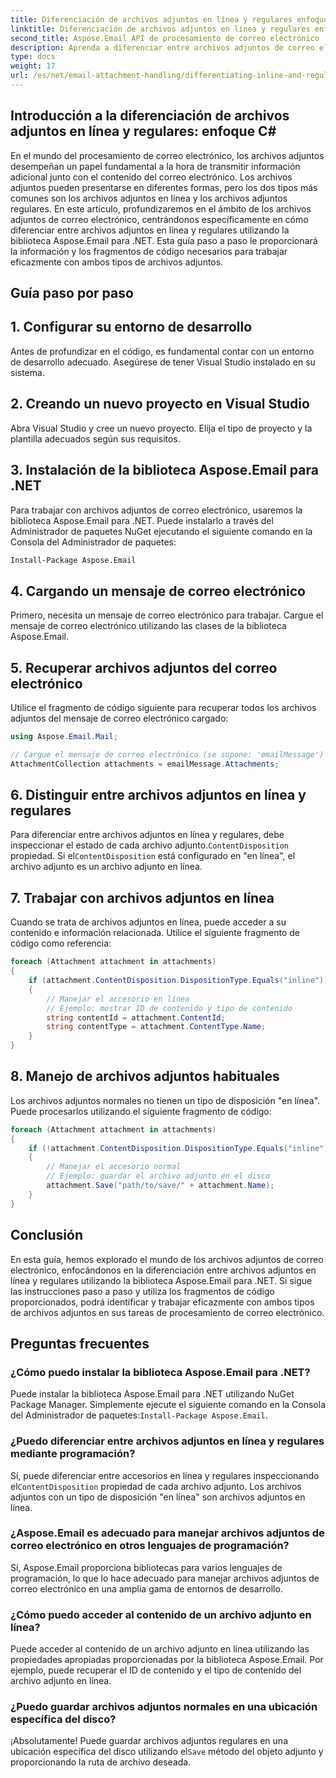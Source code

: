 ```yaml
---
title: Diferenciación de archivos adjuntos en línea y regulares enfoque C#
linktitle: Diferenciación de archivos adjuntos en línea y regulares enfoque C#
second_title: Aspose.Email API de procesamiento de correo electrónico .NET
description: Aprenda a diferenciar entre archivos adjuntos de correo electrónico regulares y en línea utilizando Aspose.Email para .NET. Guía completa con ejemplos de código.
type: docs
weight: 17
url: /es/net/email-attachment-handling/differentiating-inline-and-regular-attachments-csharp-approach/
---
```


## Introducción a la diferenciación de archivos adjuntos en línea y regulares: enfoque C#

En el mundo del procesamiento de correo electrónico, los archivos adjuntos desempeñan un papel fundamental a la hora de transmitir información adicional junto con el contenido del correo electrónico. Los archivos adjuntos pueden presentarse en diferentes formas, pero los dos tipos más comunes son los archivos adjuntos en línea y los archivos adjuntos regulares. En este artículo, profundizaremos en el ámbito de los archivos adjuntos de correo electrónico, centrándonos específicamente en cómo diferenciar entre archivos adjuntos en línea y regulares utilizando la biblioteca Aspose.Email para .NET. Esta guía paso a paso le proporcionará la información y los fragmentos de código necesarios para trabajar eficazmente con ambos tipos de archivos adjuntos.

## Guía paso por paso

## 1. Configurar su entorno de desarrollo

Antes de profundizar en el código, es fundamental contar con un entorno de desarrollo adecuado. Asegúrese de tener Visual Studio instalado en su sistema.

## 2. Creando un nuevo proyecto en Visual Studio

Abra Visual Studio y cree un nuevo proyecto. Elija el tipo de proyecto y la plantilla adecuados según sus requisitos.

## 3. Instalación de la biblioteca Aspose.Email para .NET

Para trabajar con archivos adjuntos de correo electrónico, usaremos la biblioteca Aspose.Email para .NET. Puede instalarlo a través del Administrador de paquetes NuGet ejecutando el siguiente comando en la Consola del Administrador de paquetes:

```bash
Install-Package Aspose.Email
```

## 4. Cargando un mensaje de correo electrónico

Primero, necesita un mensaje de correo electrónico para trabajar. Cargue el mensaje de correo electrónico utilizando las clases de la biblioteca Aspose.Email.

## 5. Recuperar archivos adjuntos del correo electrónico

Utilice el fragmento de código siguiente para recuperar todos los archivos adjuntos del mensaje de correo electrónico cargado:

```csharp
using Aspose.Email.Mail;

// Cargue el mensaje de correo electrónico (se supone: 'emailMessage')
AttachmentCollection attachments = emailMessage.Attachments;
```

## 6. Distinguir entre archivos adjuntos en línea y regulares

 Para diferenciar entre archivos adjuntos en línea y regulares, debe inspeccionar el estado de cada archivo adjunto.`ContentDisposition` propiedad. Si el`ContentDisposition` está configurado en "en línea", el archivo adjunto es un archivo adjunto en línea.

## 7. Trabajar con archivos adjuntos en línea

Cuando se trata de archivos adjuntos en línea, puede acceder a su contenido e información relacionada. Utilice el siguiente fragmento de código como referencia:

```csharp
foreach (Attachment attachment in attachments)
{
    if (attachment.ContentDisposition.DispositionType.Equals("inline"))
    {
        // Manejar el accesorio en línea
        // Ejemplo: mostrar ID de contenido y tipo de contenido
        string contentId = attachment.ContentId;
        string contentType = attachment.ContentType.Name;
    }
}
```

## 8. Manejo de archivos adjuntos habituales

Los archivos adjuntos normales no tienen un tipo de disposición "en línea". Puede procesarlos utilizando el siguiente fragmento de código:

```csharp
foreach (Attachment attachment in attachments)
{
    if (!attachment.ContentDisposition.DispositionType.Equals("inline"))
    {
        // Manejar el accesorio normal
        // Ejemplo: guardar el archivo adjunto en el disco
        attachment.Save("path/to/save/" + attachment.Name);
    }
}
```

## Conclusión

En esta guía, hemos explorado el mundo de los archivos adjuntos de correo electrónico, enfocándonos en la diferenciación entre archivos adjuntos en línea y regulares utilizando la biblioteca Aspose.Email para .NET. Si sigue las instrucciones paso a paso y utiliza los fragmentos de código proporcionados, podrá identificar y trabajar eficazmente con ambos tipos de archivos adjuntos en sus tareas de procesamiento de correo electrónico.

## Preguntas frecuentes

### ¿Cómo puedo instalar la biblioteca Aspose.Email para .NET?

Puede instalar la biblioteca Aspose.Email para .NET utilizando NuGet Package Manager. Simplemente ejecute el siguiente comando en la Consola del Administrador de paquetes:`Install-Package Aspose.Email`.

### ¿Puedo diferenciar entre archivos adjuntos en línea y regulares mediante programación?

 Sí, puede diferenciar entre accesorios en línea y regulares inspeccionando el`ContentDisposition` propiedad de cada archivo adjunto. Los archivos adjuntos con un tipo de disposición "en línea" son archivos adjuntos en línea.

### ¿Aspose.Email es adecuado para manejar archivos adjuntos de correo electrónico en otros lenguajes de programación?

Sí, Aspose.Email proporciona bibliotecas para varios lenguajes de programación, lo que lo hace adecuado para manejar archivos adjuntos de correo electrónico en una amplia gama de entornos de desarrollo.

### ¿Cómo puedo acceder al contenido de un archivo adjunto en línea?

Puede acceder al contenido de un archivo adjunto en línea utilizando las propiedades apropiadas proporcionadas por la biblioteca Aspose.Email. Por ejemplo, puede recuperar el ID de contenido y el tipo de contenido del archivo adjunto en línea.

### ¿Puedo guardar archivos adjuntos normales en una ubicación específica del disco?

 ¡Absolutamente! Puede guardar archivos adjuntos regulares en una ubicación específica del disco utilizando el`Save` método del objeto adjunto y proporcionando la ruta de archivo deseada.